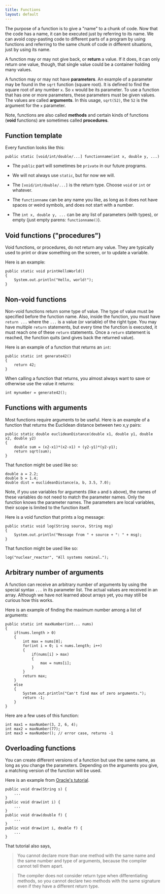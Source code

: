 ```yaml
---
title: Functions
layout: default
---
```


The purpose of a function is to give a "name" to a chunk of code. Now that the code has a name, it can be executed just by referring to its name. We can avoid copy-pasting code to different parts of a program by using functions and referring to the same chunk of code in different situations, just by using its name.

A function may or may not give back, or **return** a value. If it does, it can only return one value, though, that single value could be a container holding many values.

A function may or may not have **parameters**. An example of a parameter may be found in the `sqrt` function (square root). It is defined to find the square root of any number `x`. So `x` would be its parameter. To use a function that has one or more parameters, these parameters must be given values. The values are called **arguments**. In this usage, `sqrt(52)`, the `52` is the argument for the `x` parameter.

Note, functions are also called **methods** and certain kinds of functions (**void** functions) are sometimes called **procedures**.

## Function template

Every function looks like this:

```
public static [void/int/double/...] functionname(int x, double y, ...)
```

- The `public` part will sometimes be `private` in our future programs.

- We will not always use `static`, but for now we will.

- The `[void/int/double/...]` is the return type. Choose `void` or `int` or whatever.

- The `functionname` can be any name you like, as long as it does not have spaces or weird symbols, and does not start with a number.

- The `int x, double y, ...` can be any list of parameters (with types), or empty (just empty parens: `functionname()`).

## Void functions ("procedures")

Void functions, or procedures, do not return any value. They are typically used to print or draw something on the screen, or to update a variable.

Here is an example:

```
public static void printHelloWorld()
{
    System.out.println("Hello, world!");
}
```

## Non-void functions

Non-void functions return some type of value. The type of value must be specified before the function name. Also, inside the function, you must have `return ...` where the `...` is a value (or variable) of the right type. You may have multiple `return` statements, but every time the function is executed, it must reach one of these `return` statements. Once a `return` statement is reached, the function quits (and gives back the returned value).

Here is an example of a function that returns an `int`:

```
public static int generate42()
{
    return 42;
}
```

When calling a function that returns, you almost always want to save or otherwise use the value it returns:

```
int mynumber = generate42();
```

## Functions with arguments

Most functions require arguments to be useful. Here is an example of a function that returns the Euclidean distance between two x,y pairs:

```
public static double euclideanDistance(double x1, double y1, double x2, double y2)
{
    double sum = (x2-x1)*(x2-x1) + (y2-y1)*(y2-y1);
    return sqrt(sum);
}
```

That function might be used like so:

```
double a = 2.2;
double b = 1.4;
double dist = euclideanDistance(a, b, 3.5, 7.0);
```

Note, if you use variables for arguments (like `a` and `b` above), the names of these variables do not need to match the parameter names. Only the function knows the parameter names. The parameters are local variables, their scope is limited to the function itself.

Here is a void function that prints a log message:

```
public static void log(String source, String msg)
{
    System.out.println("Message from " + source + ": " + msg);
}
```

That function might be used like so:

```
log("nuclear_reactor", "All systems nominal.");
```

## Arbitrary number of arguments

A function can receive an arbitrary number of arguments by using the special syntax `...` in its parameter list. The actual values are received in an array. Although we have not learned about arrays yet, you may still be curious how this works.

Here is an example of finding the maximum number among a list of arguments:

```
public static int maxNumber(int... nums)
{
    if(nums.length > 0)
    {
        int max = nums[0];
        for(int i = 0; i < nums.length; i++)
        {
            if(nums[i] > max)
            {
                max = nums[i];
            }
        }
        return max;
    }
    else
    {
        System.out.println("Can't find max of zero arguments.");
        return -1;
    }
}
```

Here are a few uses of this function:

```
int max1 = maxNumber(3, 2, 6, 4);
int max2 = maxNumber(77);
int max3 = maxNumber(); // error case, returns -1
```

## Overloading functions

You can create different versions of a function but use the same name, as long as you change the parameters. Depending on the arguments you give, a matching version of the function will be used.

Here is an example from [Oracle's tutorial](http://docs.oracle.com/javase/tutorial/java/javaOO/methods.html).

```
public void draw(String s) {
    ...
}
public void draw(int i) {
    ...
}
public void draw(double f) {
    ...
}
public void draw(int i, double f) {
    ...
}
```

That tutorial also says,

> You cannot declare more than one method with the same name and the same number and type of arguments, because the compiler cannot tell them apart.

> The compiler does not consider return type when differentiating methods, so you cannot declare two methods with the same signature even if they have a different return type.

